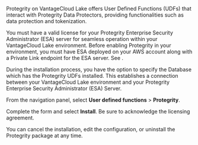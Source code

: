 Protegrity on VantageCloud Lake offers User Defined Functions (UDFs) that interact with Protegrity Data Protectors, providing functionalities such as data protection and tokenization.

You must have a valid license for your Protegrity Enterprise Security Administrator (ESA) server for seamless operation within your VantageCloud Lake environment. Before enabling Protegrity in your environment, you must have ESA deployed on your AWS account along with a Private Link endpoint for the ESA server. See <link to Installing Protegrity ESA server clt1707128377930>.

During the installation process, you have the option to specify the Database which has the Protegrity UDFs installed. This establishes a connection between your VantageCloud Lake environment and your Protegrity Enterprise Security Administrator (ESA) Server.

From the navigation panel, select **User defined functions** > **Protegrity**.

Complete the form and select **Install**. Be sure to acknowledge the licensing agreement.

You can cancel the installation, edit the configuration, or uninstall the Protegrity package at any time.

